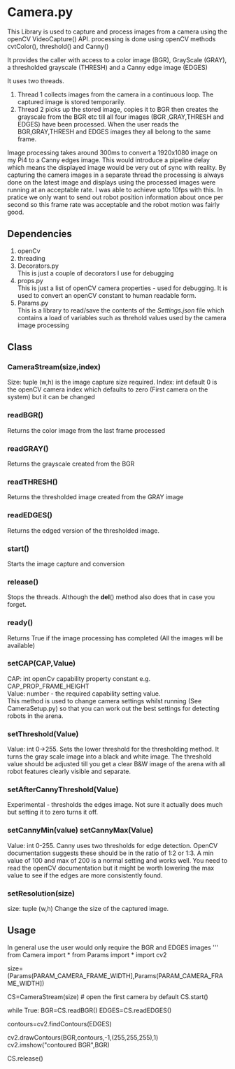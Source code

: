 # Camera.py

This Library is used to capture and process images from a camera using the openCV VideoCapture() API. processing is done using openCV methods cvtColor(), threshold() and Canny()

It provides the caller with access to a color image (BGR), GrayScale (GRAY), a thresholded grayscale (THRESH) and a Canny edge image (EDGES)

It uses two threads. 
1. Thread 1 collects images from the camera in a continuous loop. The captured image is stored temporarily. 
2. Thread 2 picks up the stored image, copies it to BGR then creates the grayscale from the BGR etc till all four images (BGR ,GRAY,THRESH and EDGES) have been processed. When the user reads the BGR,GRAY,THRESH and EDGES images they all belong to the same frame. 

Image processing takes around 300ms to convert a 1920x1080 image on my Pi4 to a Canny edges image. This would introduce a pipeline delay which means the displayed image would be very out of sync with reality. By capturing the camera images in a separate thread the processing is always done on the latest image and displays using the processed images were running at an acceptable rate. I was able to achieve upto 10fps with this. In pratice we only want to send out robot position information about once per second so this frame rate was acceptable and the robot motion was fairly good.

## Dependencies
1. openCv
2. threading
3. Decorators.py  
This is just a couple of decorators I use for debugging
4. props.py  
This is just a list of openCV camera properties - used for debugging. It is used to convert an openCV constant to human readable form.
5. Params.py  
This is a library to read/save the contents of the *Settings.json* file which contains a load of variables such as threhold values used by the camera image processing

## Class

### CameraStream(size,index)
Size: tuple (w,h) is the image capture size required.
Index: int default 0 is the openCV camera index which defaults to zero (First camera on the system) but it can be changed
### readBGR()  
Returns the color image from the last frame processed
### readGRAY()  
Returns the grayscale created from the BGR
### readTHRESH()  
Returns the thresholded image created from the GRAY image
### readEDGES()  
Returns the edged version of the thresholded image.  
### start()  
Starts the image capture and conversion  
### release()  
Stops the threads. Although the __del__() method also does that in case you forget.  
### ready()  
Returns True if the image processing has completed (All the images will be available)  
### setCAP(CAP,Value)  
CAP: int openCv capability property constant e.g. CAP_PROP_FRAME_HEIGHT  
Value: number - the required capability setting value.  
This method is used to change camera settings whilst running (See CameraSetup.py) so that you can work out the best settings for detecting robots in the arena.  
### setThreshold(Value)  
Value: int 0->255. Sets the lower threshold for the thresholding method. It turns the gray scale image into a black and white image. The threshold value should be adjusted till you get a clear B&W image of the arena with all robot features clearly visible and separate.  
### setAfterCannyThreshold(Value)
Experimental - thresholds the edges image. Not sure it actually does much but setting it to zero turns it off.
### setCannyMin(value)  setCannyMax(Value)
Value: int 0-255. Canny uses two thresholds for edge detection. OpenCV documentation suggests these should be in the ratio of 1:2 or 1:3. A min value of 100 and max of 200 is a normal setting and works well. You need to read the openCV documentation but it might be worth lowering the max value to see if the edges are more consistently found.  
### setResolution(size)  
size: tuple (w,h) Change the size of the captured image.
## Usage  
In general use the user would only require the BGR and EDGES images
'''
from Camera import *
from Params import *
import cv2

size=(Params(PARAM_CAMERA_FRAME_WIDTH],Params(PARAM_CAMERA_FRAME_WIDTH])

CS=CameraStream(size)  # open the first camera by default
CS.start()

while True:
  BGR=CS.readBGR()
  EDGES=CS.readEDGES()

  contours=cv2.findContours(EDGES)
  
  cv2.drawContours(BGR,contours,-1,(255,255,255),1)
  cv2.imshow("contoured BGR",BGR)
  
CS.release()








